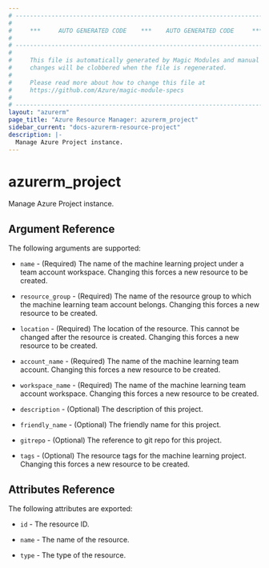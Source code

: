 ```yaml
---
# ----------------------------------------------------------------------------
#
#     ***     AUTO GENERATED CODE    ***    AUTO GENERATED CODE     ***
#
# ----------------------------------------------------------------------------
#
#     This file is automatically generated by Magic Modules and manual
#     changes will be clobbered when the file is regenerated.
#
#     Please read more about how to change this file at
#     https://github.com/Azure/magic-module-specs
#
# ----------------------------------------------------------------------------
layout: "azurerm"
page_title: "Azure Resource Manager: azurerm_project"
sidebar_current: "docs-azurerm-resource-project"
description: |-
  Manage Azure Project instance.
---
```


# azurerm_project

Manage Azure Project instance.


## Argument Reference

The following arguments are supported:

* `name` - (Required) The name of the machine learning project under a team account workspace. Changing this forces a new resource to be created.

* `resource_group` - (Required) The name of the resource group to which the machine learning team account belongs. Changing this forces a new resource to be created.

* `location` - (Required) The location of the resource. This cannot be changed after the resource is created. Changing this forces a new resource to be created.

* `account_name` - (Required) The name of the machine learning team account. Changing this forces a new resource to be created.

* `workspace_name` - (Required) The name of the machine learning team account workspace. Changing this forces a new resource to be created.

* `description` - (Optional) The description of this project.

* `friendly_name` - (Optional) The friendly name for this project.

* `gitrepo` - (Optional) The reference to git repo for this project.

* `tags` - (Optional) The resource tags for the machine learning project. Changing this forces a new resource to be created.

## Attributes Reference

The following attributes are exported:

* `id` - The resource ID.

* `name` - The name of the resource.

* `type` - The type of the resource.
